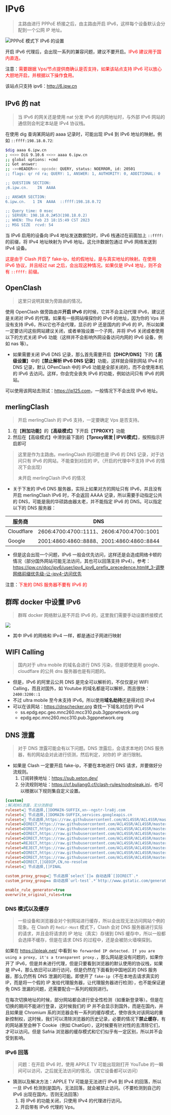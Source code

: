 # IPv6

>主路由进行 PPPoE 桥接之后，由主路由开启 IPv6，这样每个设备默认会分配到一个公网 IP 地址。

![PPPoE 模式下 IPv6 的设置](./Ipv6/IPv6.png)

开启 IPv6 代理后，会出现一系列的兼容问题，建议不要开启。<sapn style="color:red">IPv6 建议用于国内直连。</sapn>

注意：<span style="color:red">需要跟据 Vps/节点提供商确认是否支持，如果该站点支持 IPv6 可以放心大胆地开启，并根据以下操作食用。</span>

该站点只支持 ipv6：<http://6.ipw.cn>

## IPv6 的 nat

> 当 IPv6 的网关还是使用 nat 分发 IPv6 的内网地址时，与外部 IPv6 网站的通信则会判定本站是 IPv4 协议栈。

在使用 dig 查询某网站的 aaaa 记录时，可能出现 IPv4 到 IPv6 地址的映射。例如 `::ffff:198.18.0.72`:

```bash
$dig aaaa 6.ipw.cn
; <<>> DiG 9.10.6 <<>> aaaa 6.ipw.cn
;; global options: +cmd
;; Got answer:
;; ->>HEADER<<- opcode: QUERY, status: NOERROR, id: 20501
;; flags: qr rd ra; QUERY: 1, ANSWER: 1, AUTHORITY: 0, ADDITIONAL: 0

;; QUESTION SECTION:
;6.ipw.cn.    IN  AAAA

;; ANSWER SECTION:
6.ipw.cn.   1 IN  AAAA  ::ffff:198.18.0.72

;; Query time: 0 msec
;; SERVER: 198.18.0.2#53(198.18.0.2)
;; WHEN: Thu Feb 23 18:15:49 CST 2023
;; MSG SIZE  rcvd: 54
```

当 IPv6 启用的设备向 IPv4 地址发送数据包时，IPv6 栈通过在前面加上 `::ffff:` 的前缀，将 IPv4 地址映射为 IPv6 地址。这允许数据包通过 IPv6 网络发送到 IPv4 设备。

<sapn style="color:red">这是由于 Clash 开启了 fake-ip，给的假地址，是与真实地址的映射。在使用 IPv6 协议，并且经过 nat 之后，会出现这种情况。如果仅是 IPv4 地址，则不会有 `::ffff:` 前缀。</sapn>

## OpenClash

> 这里只说明其做为旁路由的情况。

使用 OpenClash 做旁路由并**开启 IPv6** 的时候，它并不会主动代理 IPv6，建议还是关闭对 IPv6 的代理。如果有一些网站嗅探你的 IPv6 的地址，因为你的 Vps 并没有支持 IPv6，所以它也不会代理，显示的 IP 还是国内的 IPv6 的 IP。所以如果一定要访问这些网站建议关闭，或者单独设置一个子网，并将 IPv6 关闭或者使用以下的方式关闭 IPv6 功能（这样并不会影响外网设备访问内网的 IPv6 设备，例如 nas 等）。

* 如果需要关闭 IPv6 DNS 记录，那么首先需要开启【**DHCP/DNS**】下的【**高级设置**】中的【**禁止解析 IPv6 DNS 记录**】功能，这样就会得到网站 IPv4 的 DNS 记录，默认 OPenClash 中的 IPv6 功能是全部关闭的，而不会使用本机的 IPv6 去访问。这样，你会完全丧失 IPv6 的功能，例如访问只有 IPv6 的网站。

可以使用该网站去测试：<https://ip125.com>，一般情况下不会出现 IPv6 地址。

## merlingClash

> 开启 merlingClash 的 IPv6 支持，一定要确定 Vps 是否支持。

1. 在【**附加功能**】的【**高级模式**】下开启【**TPROXY**】功能
2. 然后在【高级模式】中滑到最下面的【**Tproxy转发 | IPV6模式**】，按照指示开启即可

> 这里是作为主路由。merlingClash 的问题也是 IPv6 的 DNS 记录，对于访问只有 IPv6 的网站，不能查到对应的 IP。（开启的代理中不支持 IPv6 的情况下会出现）
>
> 未开启 merlingClash IPv6 的情况

* 关于下发的 IPv6 DNS 服务器，<span color="red">实际上如果对方的网址只有 IPv6，并且没有开启 merlingClash IPv6 时，不会返回 AAAA 记录，</span>所以需要手动指定公共的 DNS，可能是我的华硕路由器太老，并不能指定 IPv6 的 DNS。可以指定以下的 DNS 服务器：

| 服务商     | DNS                                          |
| ---------- | -------------------------------------------- |
| Cloudflare | 2606:4700:4700::1111、2606:4700:4700::1001  |
| Google     | 2001:4860:4860::8888、2001:4860:4860::8844 |

* 但是这会出现一个问题，IPv6 一般会优先访问，这样还是会造成网络卡顿的情况（部分国外网站可能无法访问，其也可以回落支持 IPv4）。参考：<https://ipw.cn/doc/ipv6/user/ipv4_ipv6_prefix_precedence.html#_3-调整网络前缀优先级-让-ipv4-访问优先>

注意：<sapn style="color:red">下发的 DNS 服务器不要有 IPv6 的</sapn>

## 群晖 docker 中设置 IPv6

> 群晖 docker 网络默认是不开启 IPv6 的，这里我们需要手动设置桥接模式

![ ](./Ipv6/docker_IPv6.png)

* 其中 IPv6 的网络和 IPv4 一样，都是通过子网进行映射

## WIFI Calling

> 国内对于 ultra mobile 的域名会进行 DNS 污染，但是即使是用 google、cloudflare 的公共 dns 服务器也是有问题的。

* 但是，IPv6 的阿里云公共 DNS 是完全可以解析的，不仅仅是对 WIFI Calling，而且对国外，如 Youtube 的域名都是可以解析，而且很快：`2400:3200::1`
* 不过 ultra mobile 至今未支持 IPv6。所以使用**域名劫持**还是得对应 IPv4
* 可以在该网站：<https://dnschecker.org> 查找一下域名对应的 IPv4
  * ss.epdg.epc.geo.mnc260.mcc310.pub.3gppnetwork.org
  * epdg.epc.mnc260.mcc310.pub.3gppnetwork.org

## DNS 泄露

> 对于 DNS 泄露可能会有以下问题。DNS 泄露后，会请求本地的 DNS 服务器，有的网站会对此进行侦测，然后判定，对你的 IP 进行限制。

* 如果是 Clash 一定要开启 fake-ip，不要在本地进行 DNS 请求，并要做好分流规则。
   1. 订阅转换地址：<https://sub.xeton.dev/>
   2. 分流规则地址：<https://cf.buliang0.cf/clash-rules/nodnsleak.ini>，也可以根据以下规则集自定义设置。

```ini
[custom]
;解决DNS泄露，无分流群组
ruleset=🚀 节点选择,[]DOMAIN-SUFFIX,xn--ngstr-lra8j.com
ruleset=🚀 节点选择,[]DOMAIN-SUFFIX,services.googleapis.cn
ruleset=🚀 节点选择,https://raw.githubusercontent.com/ACL4SSR/ACL4SSR/master/Clash/Ruleset/GoogleCNProxyIP.list
ruleset=DIRECT,https://raw.githubusercontent.com/ACL4SSR/ACL4SSR/master/Clash/LocalAreaNetwork.list
ruleset=DIRECT,https://raw.githubusercontent.com/ACL4SSR/ACL4SSR/master/Clash/UnBan.list
ruleset=DIRECT,https://raw.githubusercontent.com/ACL4SSR/ACL4SSR/master/Clash/ChinaDomain.list
ruleset=DIRECT,https://raw.githubusercontent.com/ACL4SSR/ACL4SSR/master/Clash/ChinaMedia.list
ruleset=REJECT,https://raw.githubusercontent.com/ACL4SSR/ACL4SSR/master/Clash/BanAD.list
ruleset=REJECT,https://raw.githubusercontent.com/ACL4SSR/ACL4SSR/master/Clash/BanProgramAD.list
ruleset=DIRECT,https://raw.githubusercontent.com/ACL4SSR/ACL4SSR/master/Clash/ChinaCompanyIp.list
ruleset=DIRECT,https://raw.githubusercontent.com/ACL4SSR/ACL4SSR/master/Clash/ChinaIp.list
ruleset=DIRECT,[]GEOIP,CN,no-resolve
ruleset=🚀 节点选择,[]FINAL

custom_proxy_group=🚀 节点选择`select`[]♻️ 自动选择`[]DIRECT`.*
custom_proxy_group=♻️ 自动选择`url-test`.*`http://www.gstatic.com/generate_204`300,,50

enable_rule_generator=true
overwrite_original_rules=true
```

### DNS 模式以及缓存

> 一些设备和浏览器会对个别网站进行缓存，所以会出现无法访问网站个例的现象。在 Clash 的 `Redir-Host` 模式下，Clash 会对 DNS 服务器进行实际的请求，并且会将请求的 IP 地址（真实）存储到 DNS 缓存中，所以一般都会选择不缓存，但是在请求 DNS 的过程中，还是会被防火墙嗅探到。

如果在 <https://ipleak.net/> 中看到 `No forwarded IP detected. If you are using a proxy, it's a transparent proxy.`，那么网站是没有问题的，如果你开了 IPv6，但是并未进行代理，但是只要看到浏览器的默认使用的协议栈，如果是 IPv4，那么依旧可以进行访问，但是仍然在下面看到中国地区的 DNS 服务器，那么仍然有 DNS 泄漏的可能。即使开了 `fake-ip`（不在本地去请求真实的 IP，而是将一个假的 IP 发给代理服务器，让代理服务器进行检测），也不能保证避免 DNS 泄漏的问题，还需要配合一系列的规则进行。

在每次切换地址的时候，部分网站都会进行安全性检测（如重新登录等）。但是在切换的期间不能进行登录，这时候我们的 IP 并不会显示到国外，而是在国内，并且如果是 Chromium 系的浏览器会有一系列的缓存模式，使你丧失对该网站的重新控制权，这时候，我们可以清除浏览器的历史记录，必要的情况下**禁止缓存**，有的网站甚至会种下 Cookie（例如 ChatGpt），这时候要有针对性的去清除它们，才可以访问。但是 Safria 浏览器的缓存模式和它们似乎有一定区别，所以并不会受到影响。

### IPv6 回落

> 问题：在开启 IPv6 时，使用 APPLE TV 可能出现刚打开 YouTube 的一瞬间可以访问，之后就无法访问的情况。（其它设备都可以访问）

* 猜测以及解决方法：APPLE TV 可能是无法进行 IPv6 到 IPv4 的回落，所以一旦 IPv6 检测到是国内，无法回落，就会被禁止访问。（不要检测到自己的 IPv6 出现在国内，否则无法回落）
   1. 将 IPv6 的功能关闭，只使用 IPv4 的代理进行访问。
   2. 开启带有 IPv6 代理的 Vps。
